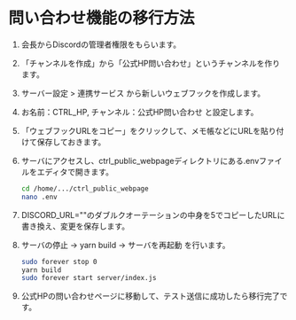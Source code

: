# 問い合わせ機能の移行方法

1. 会長からDiscordの管理者権限をもらいます。
2. 「チャンネルを作成」から「公式HP問い合わせ」というチャンネルを作ります。
3. サーバー設定 > 連携サービス から新しいウェブフックを作成します。
4. お名前：CTRL_HP, チャンネル：公式HP問い合わせ と設定します。
5. 「ウェブフックURLをコピー」をクリックして、メモ帳などにURLを貼り付けて保存しておきます。
6. サーバにアクセスし、ctrl_public_webpageディレクトリにある.envファイルをエディタで開きます。

    ```bash
    cd /home/.../ctrl_public_webpage
    nano .env
    ```

7. DISCORD_URL=""のダブルクオーテーションの中身を5でコピーしたURLに書き換え、変更を保存します。
8. サーバの停止 → yarn build → サーバを再起動 を行います。

    ```bash
    sudo forever stop 0
    yarn build
    sudo forever start server/index.js
    ```

9. 公式HPの問い合わせページに移動して、テスト送信に成功したら移行完了です。
